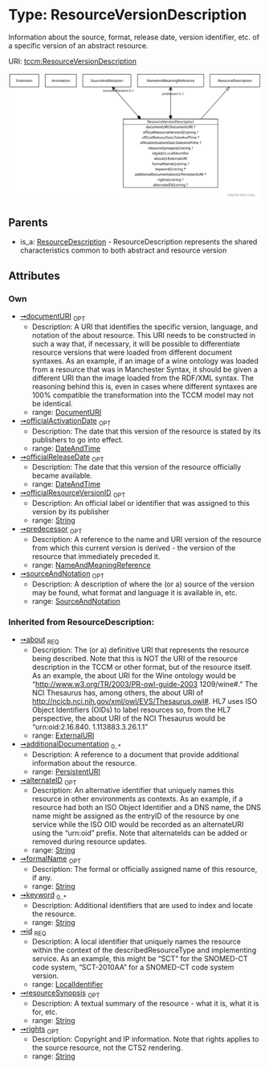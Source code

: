 
# Type: ResourceVersionDescription


Information about the source, format, release date, version identifier, etc. of a specific version of an
abstract resource.

URI: [tccm:ResourceVersionDescription](https://hotecosystem.org/tccm/ResourceVersionDescription)


![img](images/ResourceVersionDescription.svg)

## Parents

 *  is_a: [ResourceDescription](ResourceDescription.md) - ResourceDescription represents the shared characteristics common to both abstract and resource version

## Attributes


### Own

 * [➞documentURI](resourceVersionDescription__documentURI.md)  <sub>OPT</sub>
    * Description: A URI that identifies the specific version, language, and notation of the about resource. This URI needs to be constructed in such a way that, if necessary, it will be possible to differentiate resource versions that were loaded from different document syntaxes. As an example, if an image of a wine ontology was loaded from a resource that was in Manchester Syntax, it should be given a different URI than the image loaded from the RDF/XML syntax. The reasoning behind this is, even in cases where different syntaxes are 100% compatible the transformation into the TCCM model may not be identical.
    * range: [DocumentURI](types/DocumentURI.md)
 * [➞officialActivationDate](resourceVersionDescription__officialActivationDate.md)  <sub>OPT</sub>
    * Description: The date that this version of the resource is stated by its publishers to go into effect.
    * range: [DateAndTime](types/DateAndTime.md)
 * [➞officialReleaseDate](resourceVersionDescription__officialReleaseDate.md)  <sub>OPT</sub>
    * Description: The date that this version of the resource officially became available.
    * range: [DateAndTime](types/DateAndTime.md)
 * [➞officialResourceVersionID](resourceVersionDescription__officialResourceVersionID.md)  <sub>OPT</sub>
    * Description: An official label or identifier that was assigned to this version by its publisher
    * range: [String](types/String.md)
 * [➞predecessor](resourceVersionDescription__predecessor.md)  <sub>OPT</sub>
    * Description: A reference to the name and URI version of the resource from which this current version is derived - the
version of the resource that immediately preceded it.
    * range: [NameAndMeaningReference](NameAndMeaningReference.md)
 * [➞sourceAndNotation](resourceVersionDescription__sourceAndNotation.md)  <sub>OPT</sub>
    * Description: A description of where the (or a) source of the version may be found, what format and language it is
available in, etc.
    * range: [SourceAndNotation](SourceAndNotation.md)

### Inherited from ResourceDescription:

 * [➞about](resourceDescription__about.md)  <sub>REQ</sub>
    * Description: The (or a) definitive URI that represents the resource being described. Note that this is NOT the URI of the
resource description in the TCCM or other format, but of the resource itself. As an example, the about URI
for the Wine ontology would be “http://www.w3.org/TR/2003/PR-owl-guide-2003 1209/wine#.” The NCI Thesaurus
has, among others, the about URI of http://ncicb.nci.nih.gov/xml/owl/EVS/Thesaurus.owl#. HL7 uses ISO Object
Identifiers (OIDs) to label resources so, from the HL7 perspective, the about URI of the NCI Thesaurus would
be “urn:oid:2.16.840. 1.113883.3.26.1.1”
    * range: [ExternalURI](types/ExternalURI.md)
 * [➞additionalDocumentation](resourceDescription__additionalDocumentation.md)  <sub>0..*</sub>
    * Description: A reference to a document that provide additional information about the resource.
    * range: [PersistentURI](types/PersistentURI.md)
 * [➞alternateID](resourceDescription__alternateID.md)  <sub>OPT</sub>
    * Description: An alternative identifier that uniquely names this resource in other environments as contexts.
As an example, if a resource had both an ISO Object Identifier and a DNS name, the DNS name might be assigned
as the entryID of the resource by one service while the ISO OID would be recorded as an alternateURI using
the “urn:oid” prefix. Note that alternateIds can be added or removed during resource updates.
    * range: [String](types/String.md)
 * [➞formalName](resourceDescription__formalName.md)  <sub>OPT</sub>
    * Description: The formal or officially assigned name of this resource, if any.
    * range: [String](types/String.md)
 * [➞keyword](resourceDescription__keyword.md)  <sub>0..*</sub>
    * Description: Additional identifiers that are used to index and locate the resource.
    * range: [String](types/String.md)
 * [➞id](resourceDescription__resourceID.md)  <sub>REQ</sub>
    * Description: A local identifier that uniquely names the resource within the context of the describedResourceType and
implementing service. As an example, this might be “SCT” for the SNOMED-CT code system, “SCT-2010AA” for a
SNOMED-CT code system version.
    * range: [LocalIdentifier](types/LocalIdentifier.md)
 * [➞resourceSynopsis](resourceDescription__resourceSynopsis.md)  <sub>OPT</sub>
    * Description: A textual summary of the resource - what it is, what it is for, etc.
    * range: [String](types/String.md)
 * [➞rights](resourceDescription__rights.md)  <sub>OPT</sub>
    * Description: Copyright and IP information. Note that rights applies to the source resource, not the CTS2 rendering.
    * range: [String](types/String.md)
